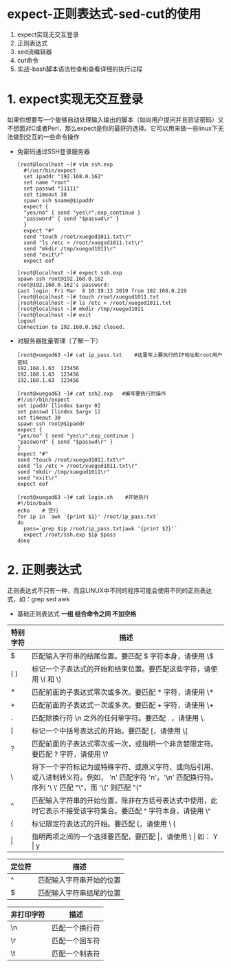 # expect-正则表达式-sed-cut的使用

1. expect实现无交互登录
2. 正则表达式
3. sed流编辑器
4. cut命令
5. 实战-bash脚本语法检查和查看详细的执行过程

# 1. expect实现无交互登录
如果你想要写一个能够自动处理输入输出的脚本（如向用户提问并且验证密码）又不想面对C或者Perl，那么expect是你的最好的选择。它可以用来做一些linux下无法做到交互的一些命令操作




- 免密码通过SSH登录服务器
  ```
  [root@localhost ~]# vim ssh.exp
    #!/usr/bin/expect
    set ipaddr "192.168.0.162"
    set name "root"
    set passwd "11111"
    set timeout 30
    spawn ssh $name@$ipaddr
    expect {
    "yes/no" { send "yes\r";exp_continue }
    "password" { send "$passwd\r" }
    }
    expect "#"
    send "touch /root/xuegod1011.txt\r"
    send "ls /etc > /root/xuegod1011.txt\r"
    send "mkdir /tmp/xuegod1011\r"
    send "exit\r"
    expect eof

  [root@localhost ~]# expect ssh.exp 
  spawn ssh root@192.168.0.162
  root@192.168.0.162's password: 
  Last login: Fri Mar  8 10:19:13 2019 from 192.168.0.219
  [root@localhost ~]# touch /root/xuegod1011.txt
  [root@localhost ~]# ls /etc > /root/xuegod1011.txt
  [root@localhost ~]# mkdir /tmp/xuegod1011
  [root@localhost ~]# exit
  logout
  Connection to 192.168.0.162 closed.
  ```
- 对服务器批量管理（了解一下）
  ```
  [root@xuegod63 ~]# cat ip_pass.txt    #这里写上要执行的IP地址和root用户密码
  192.168.1.63  123456
  192.168.1.63  123456
  192.168.1.63  123456
  
  [root@xuegod63 ~]# cat ssh2.exp   #编写要执行的操作
  #!/usr/bin/expect
  set ipaddr [lindex $argv 0]
  set passwd [lindex $argv 1]
  set timeout 30
  spawn ssh root@$ipaddr
  expect {
  "yes/no" { send "yes\r";exp_continue }
  "password" { send "$passwd\r" }
  }
  expect "#"
  send "touch /root/xuegod1011.txt\r"
  send "ls /etc > /root/xuegod1011.txt\r"
  send "mkdir /tmp/xuegod1011\r"
  send "exit\r"
  expect eof

  [root@xuegod63 ~]# cat login.sh    #开始执行
  #!/bin/bash
  echo    # 空行
  for ip in `awk '{print $1}' /root/ip_pass.txt`
  do
    pass=`grep $ip /root/ip_pass.txt|awk '{print $2}'`
    expect /root/ssh.exp $ip $pass
  done
  ```
# 2. 正则表达式

正则表达式不只有一种，而且LINUX中不同的程序可能会使用不同的正则表达式，如：grep   sed   awk

- 基础正则表达式
**一组 组合命令之间 不加空格**

|特别字符|描述|
|-|-|
|$|匹配输入字符串的结尾位置。要匹配 $ 字符本身，请使用 \\$|
|( )|标记一个子表达式的开始和结束位置。要匹配这些字符，请使用 \\( 和 \\)|
|*|匹配前面的子表达式零次或多次。要匹配 * 字符，请使用 \\*|
|+|匹配前面的子表达式一次或多次。要匹配 + 字符，请使用 \\+|
|.|匹配除换行符 \n 之外的任何单字符。要匹配 . ，请使用 \\. |
|[|标记一个中括号表达式的开始。要匹配 [，请使用 \\[|
|?|匹配前面的子表达式零次或一次，或指明一个非贪婪限定符。要匹配 ? 字符，请使用 \\?|
| \\ |将下一个字符标记为或特殊字符、或原义字符、或向后引用、或八进制转义符。例如， 'n' 匹配字符 'n'。'\n' 匹配换行符。序列 '\\ \\' 匹配 "\\"，而 '\\(' 则匹配 "("|
|^|匹配输入字符串的开始位置，除非在方括号表达式中使用，此时它表示不接受该字符集合。要匹配 ^ 字符本身，请使用 \\^|
|{|标记限定符表达式的开始。要匹配 {，请使用 \\ { |
| \| |指明两项之间的一个选择要匹配，要匹配 \|，请使用 \\ \|  如：  Y \| y |

|定位符|描述|
|-|-|
|^|匹配输入字符串开始的位置|
|$|匹配输入字符串结尾的位置|

|非打印字符|描述|
|-|-|
|\n|匹配一个换行符|
|\r|匹配一个回车符|
|\t|匹配一个制表符|

